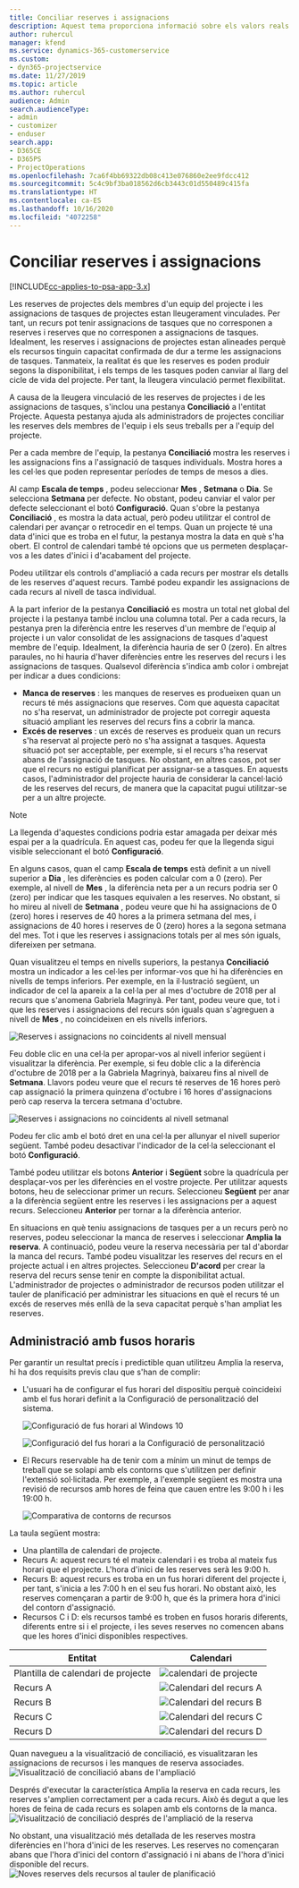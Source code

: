 ```yaml
---
title: Conciliar reserves i assignacions
description: Aquest tema proporciona informació sobre els valors reals.
author: ruhercul
manager: kfend
ms.service: dynamics-365-customerservice
ms.custom:
- dyn365-projectservice
ms.date: 11/27/2019
ms.topic: article
ms.author: ruhercul
audience: Admin
search.audienceType:
- admin
- customizer
- enduser
search.app:
- D365CE
- D365PS
- ProjectOperations
ms.openlocfilehash: 7ca6f4bb69322db08c413e076860e2ee9fdcc412
ms.sourcegitcommit: 5c4c9bf3ba018562d6cb3443c01d550489c415fa
ms.translationtype: HT
ms.contentlocale: ca-ES
ms.lasthandoff: 10/16/2020
ms.locfileid: "4072258"
---
```

# <a name="reconcile-bookings-and-assignments"></a>Conciliar reserves i assignacions

[!INCLUDE[cc-applies-to-psa-app-3.x](../includes/cc-applies-to-psa-app-3x.md)]

Les reserves de projectes dels membres d'un equip del projecte i les assignacions de tasques de projectes estan lleugerament vinculades. Per tant, un recurs pot tenir assignacions de tasques que no corresponen a reserves i reserves que no corresponen a assignacions de tasques. Idealment, les reserves i assignacions de projectes estan alineades perquè els recursos tinguin capacitat confirmada de dur a terme les assignacions de tasques. Tanmateix, la realitat és que les reserves es poden produir segons la disponibilitat, i els temps de les tasques poden canviar al llarg del cicle de vida del projecte. Per tant, la lleugera vinculació permet flexibilitat.

A causa de la lleugera vinculació de les reserves de projectes i de les assignacions de tasques, s'inclou una pestanya **Conciliació** a l'entitat Projecte. Aquesta pestanya ajuda als administradors de projectes conciliar les reserves dels membres de l'equip i els seus treballs per a l'equip del projecte.

Per a cada membre de l'equip, la pestanya **Conciliació** mostra les reserves i les assignacions fins a l'assignació de tasques individuals. Mostra hores a les cel·les que poden representar períodes de temps de mesos a dies.

Al camp **Escala de temps** , podeu seleccionar **Mes** , **Setmana** o **Dia**. Se selecciona **Setmana** per defecte. No obstant, podeu canviar el valor per defecte seleccionant el botó **Configuració**. Quan s'obre la pestanya **Conciliació** , es mostra la data actual, però podeu utilitzar el control de calendari per avançar o retrocedir en el temps. Quan un projecte té una data d'inici que es troba en el futur, la pestanya mostra la data en què s'ha obert. El control de calendari també té opcions que us permeten desplaçar-vos a les dates d'inici i d'acabament del projecte.

Podeu utilitzar els controls d'ampliació a cada recurs per mostrar els detalls de les reserves d'aquest recurs. També podeu expandir les assignacions de cada recurs al nivell de tasca individual.

A la part inferior de la pestanya **Conciliació** es mostra un total net global del projecte i la pestanya també inclou una columna total. Per a cada recurs, la pestanya pren la diferència entre les reserves d'un membre de l'equip al projecte i un valor consolidat de les assignacions de tasques d'aquest membre de l'equip. Idealment, la diferència hauria de ser 0 (zero). En altres paraules, no hi hauria d'haver diferències entre les reserves del recurs i les assignacions de tasques. Qualsevol diferència s'indica amb color i ombrejat per indicar a dues condicions:

- **Manca de reserves** : les manques de reserves es produeixen quan un recurs té més assignacions que reserves. Com que aquesta capacitat no s'ha reservat, un administrador de projecte pot corregir aquesta situació ampliant les reserves del recurs fins a cobrir la manca.
- **Excés de reserves** : un excés de reserves es produeix quan un recurs s'ha reservat al projecte però no s'ha assignat a tasques. Aquesta situació pot ser acceptable, per exemple, si el recurs s'ha reservat abans de l'assignació de tasques. No obstant, en altres casos, pot ser que el recurs no estigui planificat per assignar-se a tasques. En aquests casos, l'administrador del projecte hauria de considerar la cancel·lació de les reserves del recurs, de manera que la capacitat pugui utilitzar-se per a un altre projecte.

> [!NOTE]
> La llegenda d'aquestes condicions podria estar amagada per deixar més espai per a la quadrícula. En aquest cas, podeu fer que la llegenda sigui visible seleccionant el botó **Configuració**.

En alguns casos, quan el camp **Escala de temps** està definit a un nivell superior a **Dia** , les diferències es poden calcular com a 0 (zero). Per exemple, al nivell de **Mes** , la diferència neta per a un recurs podria ser 0 (zero) per indicar que les tasques equivalen a les reserves. No obstant, si ho mireu al nivell de **Setmana** , podeu veure que hi ha assignacions de 0 (zero) hores i reserves de 40 hores a la primera setmana del mes, i assignacions de 40 hores i reserves de 0 (zero) hores a la segona setmana del mes. Tot i que les reserves i assignacions totals per al mes són iguals, difereixen per setmana.

Quan visualitzeu el temps en nivells superiors, la pestanya **Conciliació** mostra un indicador a les cel·les per informar-vos que hi ha diferències en nivells de temps inferiors. Per exemple, en la il·lustració següent, un indicador de cel la apareix a la cel·la per al mes d'octubre de 2018 per al recurs que s'anomena Gabriela Magrinyà. Per tant, podeu veure que, tot i que les reserves i assignacions del recurs són iguals quan s'agreguen a nivell de **Mes** , no coincideixen en els nivells inferiors.

![Reserves i assignacions no coincidents al nivell mensual](media/reconcile-assignments-01.JPG)

Feu doble clic en una cel·la per apropar-vos al nivell inferior següent i visualitzar la diferència. Per exemple, si feu doble clic a la diferència d'octubre de 2018 per a la Gabriela Magrinyà, baixareu fins al nivell de **Setmana**. Llavors podeu veure que el recurs té reserves de 16 hores però cap assignació la primera quinzena d'octubre i 16 hores d'assignacions però cap reserva la tercera setmana d'octubre.

![Reserves i assignacions no coincidents al nivell setmanal](media/reconcile-assignments-02.JPG)

Podeu fer clic amb el botó dret en una cel·la per allunyar el nivell superior següent. També podeu desactivar l'indicador de la cel·la seleccionant el botó **Configuració**. 

També podeu utilitzar els botons **Anterior** i **Següent** sobre la quadrícula per desplaçar-vos per les diferències en el vostre projecte. Per utilitzar aquests botons, heu de seleccionar primer un recurs. Seleccioneu **Següent** per anar a la diferència següent entre les reserves i les assignacions per a aquest recurs. Seleccioneu **Anterior** per tornar a la diferència anterior.

En situacions en què teniu assignacions de tasques per a un recurs però no reserves, podeu seleccionar la manca de reserves i seleccionar **Amplia la reserva**. A continuació, podeu veure la reserva necessària per tal d'abordar la manca del recurs. També podeu visualitzar les reserves del recurs en el projecte actual i en altres projectes. Seleccioneu **D'acord** per crear la reserva del recurs sense tenir en compte la disponibilitat actual. L'administrador de projectes o administrador de recursos poden utilitzar el tauler de planificació per administrar les situacions en què el recurs té un excés de reserves més enllà de la seva capacitat perquè s'han ampliat les reserves.

## <a name="managing-with-time-zones"></a>Administració amb fusos horaris
Per garantir un resultat precís i predictible quan utilitzeu Amplia la reserva, hi ha dos requisits previs clau que s'han de complir:  

- L'usuari ha de configurar el fus horari del dispositiu perquè coincideixi amb el fus horari definit a la Configuració de personalització del sistema.
 
  ![Configuració de fus horari al Windows 10](media/reconcile-assignments-03.png)

  ![Configuració del fus horari a la Configuració de personalització](media/reconcile-assignments-04.png)
 
- El Recurs reservable ha de tenir com a mínim un minut de temps de treball que se solapi amb els contorns que s'utilitzen per definir l'extensió sol·licitada. Per exemple, a l'exemple següent es mostra una revisió de recursos amb hores de feina que cauen entre les 9:00 h i les 19:00 h. 

  ![Comparativa de contorns de recursos](media/reconcile-assignments-05.png)

La taula següent mostra:

- Una plantilla de calendari de projecte.
- Recurs A: aquest recurs té el mateix calendari i es troba al mateix fus horari que el projecte. L'hora d'inici de les reserves serà les 9:00 h.
- Recurs B: aquest recurs es troba en un fus horari diferent del projecte i, per tant, s'inicia a les 7:00 h en el seu fus horari. No obstant això, les reserves començaran a partir de 9:00 h, que és la primera hora d'inici del contorn d'assignació.
- Recursos C i D: els recursos també es troben en fusos horaris diferents, diferents entre si i el projecte, i les seves reserves no comencen abans que les hores d'inici disponibles respectives.

|Entitat  |Calendari  |
|-|-|
|Plantilla de calendari de projecte   | ![calendari de projecte](media/reconcile-assignments-06.png) |
|Recurs A  | ![Calendari del recurs A](media/reconcile-assignments-06.png) |
|Recurs B  |  ![Calendari del recurs B](media/reconcile-assignments-07.png) |
|Recurs C  |  ![Calendari del recurs C](media/reconcile-assignments-08.png) |
|Recurs D  | ![Calendari del recurs D](media/reconcile-assignments-09.png)  |
 
Quan navegueu a la visualització de conciliació, es visualitzaran les assignacions de recursos i les manques de reserva associades.
 ![Visualització de conciliació abans de l'ampliació](media/reconcile-assignments-10.png)

Després d'executar la característica Amplia la reserva en cada recurs, les reserves s'amplien correctament per a cada recurs. Això és degut a que les hores de feina de cada recurs es solapen amb els contorns de la manca.
 ![Visualització de conciliació després de l'ampliació de la reserva](media/reconcile-assignments-11.png) 

No obstant, una visualització més detallada de les reserves mostra diferències en l'hora d'inici de les reserves. Les reserves no començaran abans que l'hora d'inici del contorn d'assignació i ni abans de l'hora d'inici disponible del recurs.
 ![Noves reserves dels recursos al tauler de planificació](media/reconcile-assignments-12.png)
